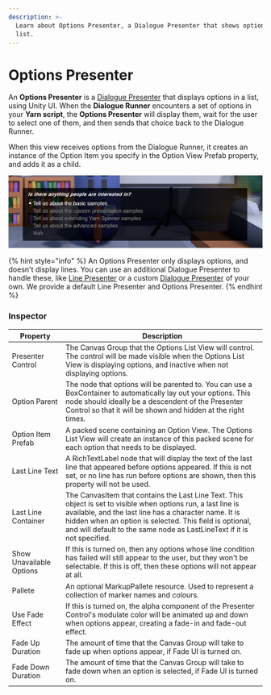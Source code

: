 ```yaml
---
description: >-
  Learn about Options Presenter, a Dialogue Presenter that shows options in a
  list.
---
```


# Options Presenter

An **Options Presenter** is a [Dialogue Presenter](./) that displays options in a list, using Unity UI. When the **Dialogue Runner** encounters a set of options in your **Yarn script**, the **Options Presenter** will display them, wait for the user to select one of them, and then sends that choice back to the Dialogue Runner.

When this view receives options from the Dialogue Runner, it creates an instance of the Option Item you specify in the Option View Prefab property, and adds it as a child.

![An Options Presenter.](../../../../../.gitbook/assets/options-presenter.jpg)

{% hint style="info" %}
An Options Presenter only displays options, and doesn't display lines. You can use an additional Dialogue Presenter to handle these, like [Line Presenter](line-presenter.md) or a custom [Dialogue Presenter](custom-dialogue-views.md) of your own. We provide a default Line Presenter and Options Presenter.
{% endhint %}

### Inspector

| Property                 | Description                                                                                                                                                                                                   |
| ------------------------ | ------------------------------------------------------------------------------------------------------------------------------------------------------------------------------------------------------------- |
| Presenter Control             | The Canvas Group that the Options List View will control. The control will be made visible when the Options List View is displaying options, and inactive when not displaying options.                    |
| Option Parent | The node that options will be parented to. You can use a BoxContainer to automatically lay out your options. This node should ideally be a descendent of the Presenter Control so that it will be shown and hidden at the right times.|
| Option Item Prefab       | A packed scene containing an Option View. The Options List View will create an instance of this packed scene for each option that needs to be displayed.                                                      |
| Last Line Text           | A RichTextLabel node that will display the text of the last line that appeared before options appeared. If this is not set, or no line has run before options are shown, then this property will not be used. |
|Last Line Container | The CanvasItem that contains the Last Line Text. This object is set to visible when options run, a last line is available, and the last line has a character name. It is hidden when an option is selected. This field is optional, and will default to the same node as LastLineText if it is not specified.| 
| Show Unavailable Options | If this is turned on, then any options whose line condition has failed will still appear to the user, but they won't be selectable. If this is off, then these options will not appear at all.                |
| Pallete                  | An optional MarkupPallete resource. Used to represent a collection of marker names and colours.                                                                                                               |
|Use Fade Effect |If this is turned on, the alpha component of the Presenter Control's modulate color will be animated up and down when options appear, creating a fade-in and fade-out effect.                                                                  |
| Fade Up Duration                   | The amount of time that the Canvas Group will take to fade up when options appear, if Fade UI is turned on.                                                                                                          |
| Fade Down Duration                 | The amount of time that the Canvas Group will take to fade down when an option is selected, if Fade UI is turned on.                                                                                                 |